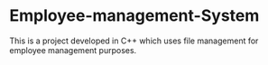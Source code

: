 # Employee-management-System
This is a project developed in C++ which uses file management for employee management purposes.

